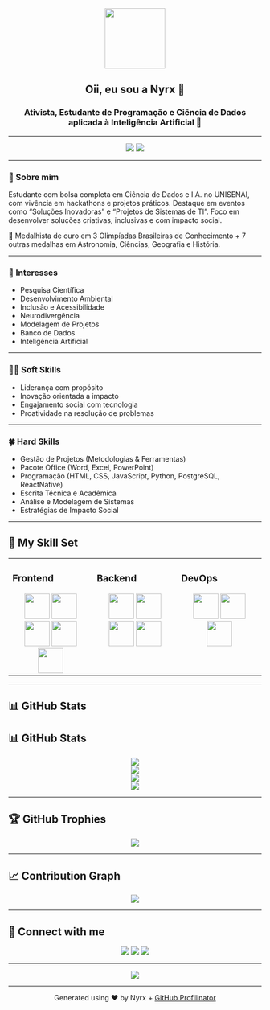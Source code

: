 <div align="center">
  <img src="https://thumbs.dreamstime.com/b/panda-antropom%C3%B3rfica-programador-que-est%C3%A1-com-computador-e-caf%C3%A9-na-sala-do-servidor-105309988.jpg" align="center" height="120" width="120" />
</div>

<div align="center">

## Oii, eu sou a Nyrx 🌸  
### Ativista, Estudante de Programação e Ciência de Dados aplicada à Inteligência Artificial 🚀

---

<img src="https://img.shields.io/badge/GitHub_Grade-A-brightgreen?style=for-the-badge&logo=github&logoColor=white" />
<img src="https://img.shields.io/badge/Status-Ativa_🚀-blueviolet?style=for-the-badge" />

</div>

---

### 🔭 Sobre mim

Estudante com bolsa completa em Ciência de Dados e I.A. no UNISENAI, com vivência em hackathons e projetos práticos. Destaque em eventos como “Soluções Inovadoras” e “Projetos de Sistemas de TI”. Foco em desenvolver soluções criativas, inclusivas e com impacto social.

🏅 Medalhista de ouro em 3 Olimpíadas Brasileiras de Conhecimento + 7 outras medalhas em Astronomia, Ciências, Geografia e História.

---

### 👀 Interesses

- Pesquisa Científica  
- Desenvolvimento Ambiental  
- Inclusão e Acessibilidade  
- Neurodivergência  
- Modelagem de Projetos  
- Banco de Dados  
- Inteligência Artificial  

---

### 🤜🤛 Soft Skills

- Liderança com propósito  
- Inovação orientada a impacto  
- Engajamento social com tecnologia  
- Proatividade na resolução de problemas  

---

### 🍀 Hard Skills

- Gestão de Projetos (Metodologias & Ferramentas)  
- Pacote Office (Word, Excel, PowerPoint)  
- Programação (HTML, CSS, JavaScript, Python, PostgreSQL, ReactNative)  
- Escrita Técnica e Acadêmica  
- Análise e Modelagem de Sistemas  
- Estratégias de Impacto Social  

---

## 🧠 My Skill Set

<table><tr><td valign="top" width="33%">

### Frontend  
<div align="center">  
<a href="#"><img src="https://profilinator.rishav.dev/skills-assets/html5-original-wordmark.svg" height="50" /></a>  
<a href="#"><img src="https://profilinator.rishav.dev/skills-assets/css3-original-wordmark.svg" height="50" /></a>  
<a href="#"><img src="https://profilinator.rishav.dev/skills-assets/javascript-original.svg" height="50" /></a>  
<a href="#"><img src="https://profilinator.rishav.dev/skills-assets/react-original-wordmark.svg" height="50" /></a>  
<a href="#"><img src="https://profilinator.rishav.dev/skills-assets/figma-icon.svg" height="50" /></a>  
</div>

</td><td valign="top" width="33%">

### Backend  
<div align="center">  
<a href="#"><img src="https://profilinator.rishav.dev/skills-assets/python-original.svg" height="50" /></a>  
<a href="#"><img src="https://profilinator.rishav.dev/skills-assets/nodejs-original-wordmark.svg" height="50" /></a>  
<a href="#"><img src="https://profilinator.rishav.dev/skills-assets/express-original-wordmark.svg" height="50" /></a>  
<a href="#"><img src="https://profilinator.rishav.dev/skills-assets/postgresql-original-wordmark.svg" height="50" /></a>  
</div>

</td><td valign="top" width="33%">

### DevOps  
<div align="center">  
<a href="#"><img src="https://profilinator.rishav.dev/skills-assets/amazonwebservices-original-wordmark.svg" height="50" /></a>  
<a href="#"><img src="https://profilinator.rishav.dev/skills-assets/linux-original.svg" height="50" /></a>  
<a href="#"><img src="https://profilinator.rishav.dev/skills-assets/git-scm-icon.svg" height="50" /></a>  
</div>

</td></tr></table>

---

## 📊 GitHub Stats  

## 📊 GitHub Stats

<div align="center">
  <img src="https://github-readme-stats.vercel.app/api?username=NyrxScar&show_icons=true&theme=radical&include_all_commits=true&count_private=true&hide_border=true" />
  <br />
  <img src="https://img.shields.io/badge/Nota-A-brightgreen?style=for-the-badge&logo=github" />
</div>

<div align="center">
  <img src="https://github-readme-stats.vercel.app/api/top-langs/?username=NyrxScar&layout=compact&theme=radical&hide_border=true" />
</div>

<div align="center">
  <img src="https://github-readme-streak-stats.herokuapp.com/?user=NyrxScar&theme=radical&hide_border=true" />
</div>

---

## 🏆 GitHub Trophies  
<div align="center">
  <img src="https://github-profile-trophy.vercel.app/?username=NyrxScar&theme=darkhub&no-frame=true&column=7" />
</div>

---

## 📈 Contribution Graph  
<div align="center">
  <img src="https://github-readme-activity-graph.vercel.app/graph?username=NyrxScar&theme=react-dark&hide_border=true" />
</div>

---

## 📱 Connect with me

<div align="center">
<a href="https://github.com/NyrxScar"><img src="https://img.shields.io/badge/github-%2324292e.svg?&style=for-the-badge&logo=github&logoColor=white" /></a>
<a href="https://linkedin.com/in/Nyrx-Scar"><img src="https://img.shields.io/badge/linkedin-%231E77B5.svg?&style=for-the-badge&logo=linkedin&logoColor=white" /></a>
<a href="https://instagram.com/NyrxScar"><img src="https://img.shields.io/badge/instagram-%23000000.svg?&style=for-the-badge&logo=instagram&logoColor=white" /></a>
</div>

---

<div align="center">
  <img src="https://komarev.com/ghpvc/?username=NyrxScar&&style=flat-square" />
</div>

---

<div align="center">Generated using ❤️ by Nyrx + <a href="https://profilinator.rishav.dev/" target="_blank">GitHub Profilinator</a></div>
